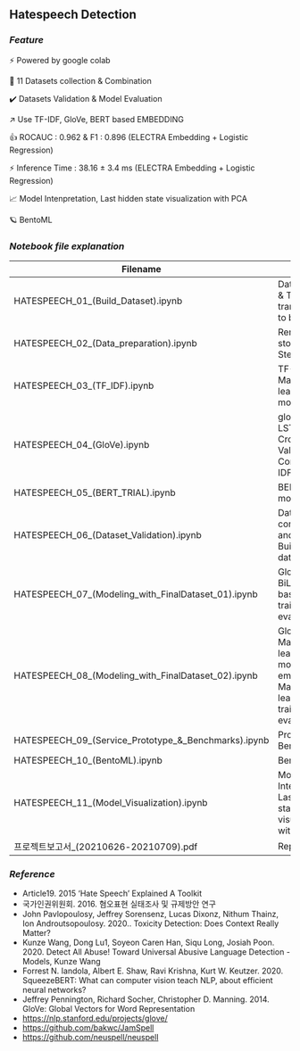 ## Hatespeech Detection 

### *Feature*         

:zap: Powered by google colab 

:bookmark_tabs: 11 Datasets collection & Combination

:heavy_check_mark: Datasets Validation & Model Evaluation

:arrow_upper_right: Use TF-IDF, GloVe, BERT based EMBEDDING

:thumbsup: ROCAUC : 0.962 & F1 : 0.896 (ELECTRA Embedding + Logistic Regression)

:zap: Inference Time : 38.16 ± 3.4 ms (ELECTRA Embedding + Logistic Regression)

:chart_with_upwards_trend: Model Intenpretation, Last hidden state visualization with PCA

:ringed_planet: BentoML


### *Notebook file explanation*

|Filename|Contents|
|---|---|
|HATESPEECH_01_(Build_Dataset).ipynb|Data Collection & Target transformation to binary|
|HATESPEECH_02_(Data_preparation).ipynb|Remove stopwords & Stemming|
|HATESPEECH_03_(TF_IDF).ipynb|TF-IDF, Machine learning model,|
|HATESPEECH_04_(GloVe).ipynb|glove.6B.100d, LSTM,  5-fold Cross Validation, Compare TF-IDF and GloVe|
|HATESPEECH_05_(BERT_TRIAL).ipynb|BERT based model trial|
|HATESPEECH_06_(Dataset_Validation).ipynb|Dataset combination and validation, Build final dataset|
|HATESPEECH_07_(Modeling_with_FinalDataset_01).ipynb|GloVe + BiLSTM, BERT based model training and evaluation|
|HATESPEECH_08_(Modeling_with_FinalDataset_02).ipynb|GloVe + Machine learning model, BERT embedding + Machine learning moedl training and evaluation|
|HATESPEECH_09_(Service_Prototype_&_Benchmarks).ipynb|Prototype, Benchmarks |
|HATESPEECH_10_(BentoML).ipynb|BentoML|
|HATESPEECH_11_(Model_Visualization).ipynb|Model Intenpretation, Last hidden state visualization with PCA|
|프로젝트보고서_(20210626-20210709).pdf|Report|

### *Reference*
- Article19. 2015 ‘Hate Speech’ Explained A Toolkit
- 국가인권위원회. 2016. 혐오표현 실태조사 및 규제방안 연구
- John Pavlopoulosy, Jeffrey Sorensenz, Lucas Dixonz, Nithum Thainz, Ion Androutsopoulosy. 2020.. Toxicity Detection: Does Context Really Matter? 
- Kunze Wang, Dong Lu1, Soyeon Caren Han, Siqu Long, Josiah Poon. 2020. Detect All Abuse! Toward Universal Abusive Language Detection - Models, Kunze Wang
- Forrest N. Iandola, Albert E. Shaw, Ravi Krishna, Kurt W. Keutzer. 2020. SqueezeBERT: What can computer vision teach NLP, about efficient neural networks?
- Jeffrey Pennington, Richard Socher, Christopher D. Manning. 2014. GloVe: Global Vectors for Word Representation 
- https://nlp.stanford.edu/projects/glove/
- https://github.com/bakwc/JamSpell
- https://github.com/neuspell/neuspell

